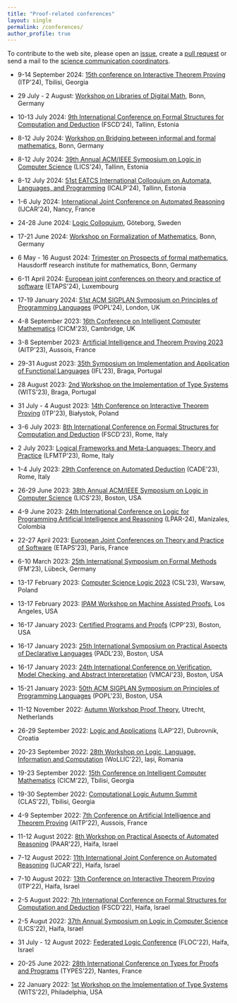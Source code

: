 ```yaml
---
title: "Proof-related conferences"
layout: single
permalink: /conferences/
author_profile: true
---
```


To contribute to the web site, please open an [issue](https://github.com/EuroProofNet/europroofnet.github.io/issues), create a [pull request](https://github.com/EuroProofNet/europroofnet.github.io) or send a mail to the [science communication coordinators](../contact).

- 9-14 September 2024: [15th conference on Interactive Theorem Proving](https://itp-conference.github.io/) (ITP'24), Tbilisi, Georgia

- 29 July - 2 August: [Workshop on Libraries of Digital Math](https://www.him.uni-bonn.de/programs/future-programs/future-trimester-programs/prospects-of-formal-mathematics/libraries-of-digital-math/), Bonn, Germany

- 10-13 July 2024: [9th International Conference on Formal Structures for Computation and Deduction](https://cs.ioc.ee/fscd24/) (FSCD'24), Tallinn, Estonia

- 8-12 July 2024: [Workshop on Bridging between informal and formal mathematics](https://www.him.uni-bonn.de/programs/future-programs/future-trimester-programs/prospects-of-formal-mathematics/workshop-bridging-between-informal-and-formal-july-8-12-2024/), Bonn, Germany

- 8-12 July 2024: [39th Annual ACM/IEEE Symposium on Logic in Computer Science](https://lics.siglog.org/lics24/) (LICS'24), Tallinn, Estonia

- 8-12 July 2024: [51st EATCS International Colloquium on Automata, Languages, and Programming](https://compose.ioc.ee/icalp2024/) (ICALP'24), Tallinn, Estonia

- 1-6 July 2024: [International Joint Conference on Automated Reasoning](https://merz.gitlabpages.inria.fr/2024-ijcar/) (IJCAR'24), Nancy, France

- 24-28 June 2024: [Logic Colloquium](https://lc2024.se/), Göteborg, Sweden

- 17-21 June 2024: [Workshop on Formalization of Mathematics](https://www.him.uni-bonn.de/programs/future-programs/future-trimester-programs/prospects-of-formal-mathematics/formalization-of-mathematics/), Bonn, Germany

- 6 May - 16 August 2024: [Trimester on Prospects of formal mathematics](https://www.him.uni-bonn.de/programs/future-programs/future-trimester-programs/prospects-of-formal-mathematics/description/), Hausdorff research institute for mathematics, Bonn, Germany

- 6-11 April 2024: [European joint conferences on theory and practice of software](https://etaps.org/) (ETAPS'24), Luxembourg

- 17-19 January 2024: [51st ACM SIGPLAN Symposium on Principles of Programming Languages](https://popl24.sigplan.org/) (POPL'24), London, UK

- 4-8 September 2023: [16th Conference on Intelligent Computer Mathematics](https://cicm-conference.org/2023/cicm.php) (CICM'23), Cambridge, UK

- 3-8 September 2023: [Artificial Intelligence and Theorem Proving 2023](http://aitp-conference.org/2023) (AITP'23), Aussois, France

- 29-31 August 2023: [35th Symposium on Implementation and Application of Functional Languages](https://ifl23.github.io/) (IFL'23), Braga, Portugal

- 28 August 2023: [2nd Workshop on the Implementation of Type Systems](https://ifl23.github.io/wits.html) (WITS'23), Braga, Portugal

- 31 July - 4 August 2023: [14th Conference on Interactive Theorem Proving](https://mizar.uwb.edu.pl/ITP2023/) (ITP'23), Białystok, Poland

- 3-6 July 2023: [8th International Conference on Formal Structures for Computation and Deduction](https://easyconferences.eu/fscd2023/) (FSCD'23), Rome, Italy

- 2 July 2023: [Logical Frameworks and Meta-Languages: Theory and Practice](https://lfmtp.org/workshops/2023/) (LFMTP'23), Rome, Italy

- 1-4 July 2023: [29th Conference on Automated Deduction](https://easyconferences.eu/cade2023/) (CADE'23), Rome, Italy

- 26-29 June 2023: [38th Annual ACM/IEEE Symposium on Logic in Computer Science](https://lics.siglog.org/lics23/) (LICS'23), Boston, USA

- 4-9 June 2023: [24th International Conference on Logic for Programming Artificial Intelligence and Reasoning](https://easychair.org/smart-program/LPAR2023/) (LPAR-24), Manizales, Colombia

- 22-27 April 2023: [European Joint Conferences on Theory and Practice of Software](https://etaps.org/) (ETAPS'23), Paris, France

- 6-10 March 2023: [25th International Symposium on Formal Methods](https://fm2023.isp.uni-luebeck.de/) (FM'23), Lübeck, Germany

- 13-17 February 2023: [Computer Science Logic 2023](https://csl2023.mimuw.edu.pl/) (CSL’23), Warsaw, Poland

- 13-17 February 2023: [IPAM Workshop on Machine Assisted Proofs](http://www.ipam.ucla.edu/programs/workshops/machine-assisted-proofs), Los Angeles, USA

- 16-17 January 2023: [Certified Programs and Proofs](https://popl23.sigplan.org/home/CPP-2023) (CPP'23), Boston, USA

- 16-17 January 2023: [25th International Symposium on Practical Aspects of Declarative Languages](https://popl23.sigplan.org/home/PADL-2023) (PADL'23), Boston, USA

- 16-17 January 2023: [24th International Conference on Verification, Model Checking, and Abstract Interpretation](https://popl23.sigplan.org/home/VMCAI-2023) (VMCAI'23), Boston, USA

- 15-21 January 2023: [50th ACM SIGPLAN Symposium on Principles of Programming Languages](https://popl23.sigplan.org/) (POPL'23), Boston, USA

- 11-12 November 2022: [Autumn Workshop Proof Theory](https://uswpt.sites.uu.nl/), Utrecht, Netherlands

- 26-29 September 2022: [Logic and Applications](http://imft.ftn.uns.ac.rs/math/cms/LAP2022) (LAP'22), Dubrovnik, Croatia

- 20-23 September 2022: [28th Workshop on Logic, Language, Information and Computation](https://wollic2022.github.io/) (WoLLIC'22), Iași, Romania

- 19-23 September 2022: [15th Conference on Intelligent Computer Mathematics](https://cicm-conference.org/2022/cicm.php) (CICM'22), Tbilisi, Georgia

- 19-30 September 2022: [Computational Logic Autumn Summit](https://viam.science.tsu.ge/clas2022/) (CLAS'22), Tbilisi, Georgia

- 4-9 September 2022: [7th Conference on Artificial Intelligence and Theorem Proving](http://aitp-conference.org/2022/) (AITP'22), Aussois, France

- 11-12 August 2022: [8th Workshop on Practical Aspects of Automated Reasoning](https://paar2022.github.io/) (PAAR'22), Haifa, Israel

- 7-12 August 2022: [11th International Joint Conference on Automated Reasoning](https://easychair.org/smart-program/FLoC2022/IJCAR-index.html) (IJCAR'22), Haifa, Israel

- 7-10 August 2022: [13th Conference on Interactive Theorem Proving](https://itpconference.github.io/ITP22/) (ITP'22), Haifa, Israel

- 2-5 August 2022: [7th International Conference on Formal Structures for Computation and Deduction](https://www.cs.tau.ac.il/~nachumd/FSCD/) (FSCD'22), Haifa, Israel

- 2-5 Augut 2022: [37th Annual Symposium on Logic in Computer Science](https://lics.siglog.org/lics22/) (LICS'22), Haifa, Israel

- 31 July - 12 August 2022: [Federated Logic Conference](https://www.floc2022.org/) (FLOC'22), Haifa, Israel

- 20-25 June 2022: [28th International Conference on Types for Proofs and Programs](https://types22.inria.fr/) (TYPES'22), Nantes, France

- 22 January 2022: [1st Workshop on the Implementation of Type Systems](https://popl22.sigplan.org/home/wits-2022) (WITS'22), Philadelphia, USA

